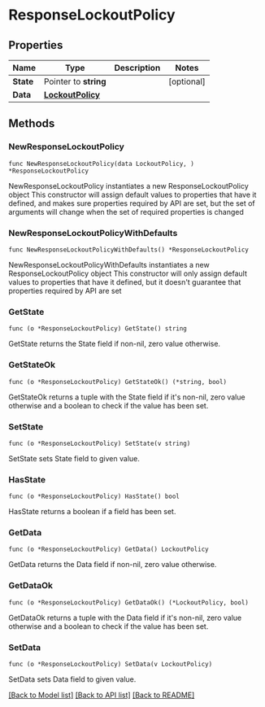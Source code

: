 # ResponseLockoutPolicy

## Properties

Name | Type | Description | Notes
------------ | ------------- | ------------- | -------------
**State** | Pointer to **string** |  | [optional] 
**Data** | [**LockoutPolicy**](LockoutPolicy.md) |  | 

## Methods

### NewResponseLockoutPolicy

`func NewResponseLockoutPolicy(data LockoutPolicy, ) *ResponseLockoutPolicy`

NewResponseLockoutPolicy instantiates a new ResponseLockoutPolicy object
This constructor will assign default values to properties that have it defined,
and makes sure properties required by API are set, but the set of arguments
will change when the set of required properties is changed

### NewResponseLockoutPolicyWithDefaults

`func NewResponseLockoutPolicyWithDefaults() *ResponseLockoutPolicy`

NewResponseLockoutPolicyWithDefaults instantiates a new ResponseLockoutPolicy object
This constructor will only assign default values to properties that have it defined,
but it doesn't guarantee that properties required by API are set

### GetState

`func (o *ResponseLockoutPolicy) GetState() string`

GetState returns the State field if non-nil, zero value otherwise.

### GetStateOk

`func (o *ResponseLockoutPolicy) GetStateOk() (*string, bool)`

GetStateOk returns a tuple with the State field if it's non-nil, zero value otherwise
and a boolean to check if the value has been set.

### SetState

`func (o *ResponseLockoutPolicy) SetState(v string)`

SetState sets State field to given value.

### HasState

`func (o *ResponseLockoutPolicy) HasState() bool`

HasState returns a boolean if a field has been set.

### GetData

`func (o *ResponseLockoutPolicy) GetData() LockoutPolicy`

GetData returns the Data field if non-nil, zero value otherwise.

### GetDataOk

`func (o *ResponseLockoutPolicy) GetDataOk() (*LockoutPolicy, bool)`

GetDataOk returns a tuple with the Data field if it's non-nil, zero value otherwise
and a boolean to check if the value has been set.

### SetData

`func (o *ResponseLockoutPolicy) SetData(v LockoutPolicy)`

SetData sets Data field to given value.



[[Back to Model list]](../README.md#documentation-for-models) [[Back to API list]](../README.md#documentation-for-api-endpoints) [[Back to README]](../README.md)


